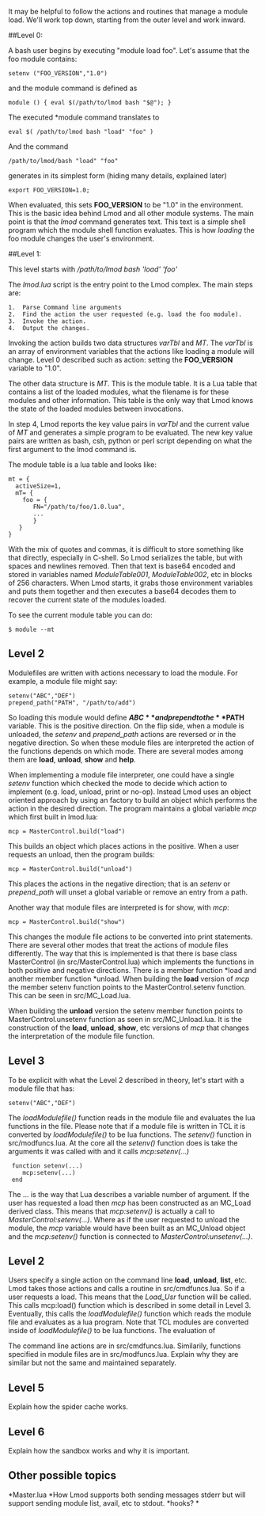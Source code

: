 It may be helpful to follow the actions and routines that manage a module load.
We'll work top down, starting from the outer level and work inward.

##Level 0:

A bash user begins by executing "module load foo".  Let's assume that the foo module
contains:

    setenv ("FOO_VERSION","1.0")

and the module command is defined as

    module () { eval $(/path/to/lmod bash "$@"); }

The executed *module command translates to

    eval $( /path/to/lmod bash "load" "foo" )

And the command

    /path/to/lmod/bash "load" "foo"

generates in its simplest form (hiding many details, explained later)

    export FOO_VERSION=1.0;

When evaluated, this sets **FOO\_VERSION** to be "1.0" in the environment.  This is the basic
idea behind Lmod and all other module systems. The main point is that the *lmod* command
generates text. This text is a simple shell program which the module shell function evaluates.
This is how *loading* the foo module changes the user's environment.

##Level 1:

This level starts with */path/to/lmod bash 'load' 'foo'*

The *lmod.lua* script is the entry point to the Lmod complex.  The main steps are:

    1.  Parse Command line arguments
    2.  Find the action the user requested (e.g. load the foo module).
    3.  Invoke the action.
    4.  Output the changes.

Invoking the action builds two data structures *varTbl* and *MT*.  The *varTbl* is an
array of environment variables that the actions like loading a module will change. Level 0
described such as action: setting the **FOO\_VERSION** variable to "1.0".

The other data structure is *MT*.  This is the module table.  It is a Lua table
that contains a list of the loaded modules, what the filename is for these modules and
other information.  This table is the only way that Lmod knows the state of the loaded
modules between invocations.

In step 4, Lmod reports the key value pairs in *varTbl* and the current value of *MT*
and generates a simple program to be evaluated.  The new key value pairs are written as
bash, csh, python or perl script depending on what the first argument to the lmod
command is.

The module table is a lua table and looks like:

    mt = {
      activeSize=1,
      mT= {
        foo = {
           FN="/path/to/foo/1.0.lua",
           ...
           }
       }
    }

With the mix of quotes and commas, it is difficult to store something like that
directly, especially in C-shell.  So Lmod serializes the table, but with spaces
and newlines removed. Then that text is base64 encoded and stored in variables
named _ModuleTable001_, _ModuleTable002_, etc in blocks of 256 characters.  When
Lmod starts, it grabs those environment variables and puts them together  and
then executes a base64 decodes them to recover the current state of the modules
loaded.  

To see the current module table you can do:

    $ module --mt

## Level 2

Modulefiles are written with actions necessary to load the module.  For example,
a module file might say:

    setenv("ABC","DEF")
    prepend_path("PATH", "/path/to/add")
    
So loading this module would define **$ABC** and prepend to the **$PATH** variable.  This is the
positive direction. On the flip side, when a module is unloaded, the *setenv* and
*prepend\_path* actions are reversed or in the negative direction.  So when these module files
are interpreted the action of the functions depends on which mode.  There are several modes
among them are **load**, **unload**, **show** and **help**.

When implementing a module file interpreter, one could have a single *setenv* function which
checked the mode to decide which action to implement (e.g. load, unload, print or no-op).
Instead Lmod uses an object oriented approach by using an factory to build an object which
performs the action in the desired direction.  The program maintains a global variable
*mcp* which first built in lmod.lua:

    mcp = MasterControl.build("load")

This builds an object which places actions in the positive.  When a user requests an unload,
then the program builds:

    mcp = MasterControl.build("unload")

This places the actions in the negative direction; that is an *setenv* or *prepend\_path*
will unset a global variable or remove an entry from a path. 

Another way that module files are interpreted is for show, with *mcp*:

    mcp = MasterControl.build("show")

This changes the module file actions to be converted into print statements.  There are several
other modes that treat the actions of module files differently.  The way that this is
implemented is that there is base class MasterControl (in src/MasterControl.lua) which
implements the functions in both positive and negative directions.  There is
a member function *load and another member function *unload.  When building the **load** version
of *mcp* the member setenv function points to the MasterControl.setenv function.  This can
be seen in src/MC\_Load.lua.

When building the **unload** version the setenv member function points to
MasterControl.unsetenv function as seen in src/MC\_Unload.lua.  It is the construction
of the **load**, **unload**, **show**, etc versions of *mcp*  that changes the
interpretation of the module file function.

## Level 3

To be explicit with what the Level 2 described in theory, let's start with a module file
that has:

    setenv("ABC","DEF")

The *loadModulefile()* function reads in the module file and evaluates the lua functions
in the file.  Please note that if a module file is written in TCL it is converted by
*loadModulefile()* to be lua functions.  The *setenv()* function in src/modfuncs.lua.
At the core all the *setenv()* function does is take the arguments it was called with
and it calls *mcp:setenv(...)*

     function setenv(...)
        mcp:setenv(...)
     end

The ... is the way that Lua describes a variable number of argument.  If the user has
requested a load then *mcp* has been constructed as an MC\_Load derived class.  This means
that *mcp:setenv()* is actually a call to *MasterControl:setenv(...)*.  Where as if the
user requested to unload the module, the *mcp* variable would have been built as an
MC_Unload object and the *mcp:setenv()* function is connected to
*MasterControl:unsetenv(...)*.


## Level 2

Users specify a single action on the command line **load**, **unload**, **list**, etc.  
Lmod takes those actions and calls a routine in src/cmdfuncs.lua.  So if a user requests
a load.  This means that the *Load_Usr* function will be called.  This calls mcp:load()
function which is described in some detail in Level 3.  Eventually, this calls the
*loadModulefile()* function which reads the module file and evaluates as a lua program.
Note that TCL modules are converted inside of *loadModulefile()* to be lua functions.
The evaluation of 


The command line actions are in src/cmdfuncs.lua.  Similarily, functions specified in module
files are in src/modfuncs.lua.  Explain why they are similar but not the same and maintained
separately.

## Level 5

Explain how the spider cache works.

## Level 6

Explain how the sandbox works and why it is important.

## Other possible topics

*Master.lua
*How Lmod supports both sending messages stderr but will support sending module list, avail,
  etc to stdout.
*hooks?
* 






